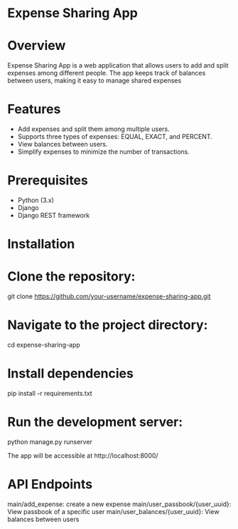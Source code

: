 # Expense Sharing App

# Overview
Expense Sharing App is a web application that allows users to add and split expenses among different people. The app keeps track of balances between users, making it easy to manage shared expenses

# Features
- Add expenses and split them among multiple users.
- Supports three types of expenses: EQUAL, EXACT, and PERCENT.
- View balances between users.
- Simplify expenses to minimize the number of transactions.

# Prerequisites
- Python (3.x)
- Django
- Django REST framework

# Installation

# Clone the repository:
git clone https://github.com/your-username/expense-sharing-app.git

# Navigate to the project directory:
cd expense-sharing-app

# Install dependencies
pip install -r requirements.txt

# Run the development server:
python manage.py runserver

The app will be accessible at http://localhost:8000/

# API Endpoints
main/add_expense: create a new expense
main/user_passbook/{user_uuid}: View passbook of a specific user
main/user_balances/{user_uuid}: View balances between users